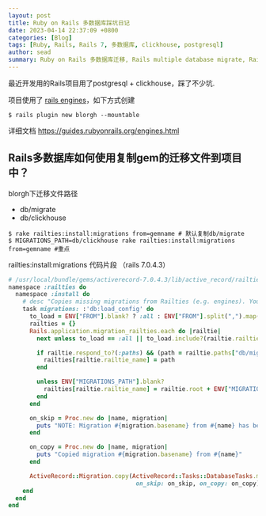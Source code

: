 ```yaml
---
layout: post
title: Ruby on Rails 多数据库踩坑日记
date: 2023-04-14 22:37:09 +0800
categories: [Blog]
tags: [Ruby, Rails, Rails 7, 多数据库, clickhouse, postgresql]
author: sead
summary: Ruby on Rails 多数据库迁移, Rails multiple database migrate, Rails + postgresql + clickhouse
---
```


最近开发用的Rails项目用了postgresql + clickhouse，踩了不少坑. 

项目使用了 [rails engines](https://guides.rubyonrails.org/engines.html)，如下方式创建

```console
$ rails plugin new blorgh --mountable
```

详细文档 https://guides.rubyonrails.org/engines.html


## Rails多数据库如何使用复制gem的迁移文件到项目中？

blorgh下迁移文件路径

- db/migrate
- db/clickhouse

```console
$ rake railties:install:migrations from=gemname # 默认复制db/migrate
$ MIGRATIONS_PATH=db/clickhouse rake railties:install:migrations from=gemname #重点
```

railties:install:migrations 代码片段 （rails 7.0.4.3）

```ruby
# /usr/local/bundle/gems/activerecord-7.0.4.3/lib/active_record/railties/databases.rake 
namespace :railties do
  namespace :install do
    # desc "Copies missing migrations from Railties (e.g. engines). You can specify Railties to use with FROM=railtie1,railtie2"
    task migrations: :'db:load_config' do
      to_load = ENV["FROM"].blank? ? :all : ENV["FROM"].split(",").map(&:strip)
      railties = {}
      Rails.application.migration_railties.each do |railtie|
        next unless to_load == :all || to_load.include?(railtie.railtie_name)

        if railtie.respond_to?(:paths) && (path = railtie.paths["db/migrate"].first)
          railties[railtie.railtie_name] = path
        end

        unless ENV["MIGRATIONS_PATH"].blank?
          railties[railtie.railtie_name] = railtie.root + ENV["MIGRATIONS_PATH"]
        end
      end

      on_skip = Proc.new do |name, migration|
        puts "NOTE: Migration #{migration.basename} from #{name} has been skipped. Migration with the same name already exists."
      end

      on_copy = Proc.new do |name, migration|
        puts "Copied migration #{migration.basename} from #{name}"
      end

      ActiveRecord::Migration.copy(ActiveRecord::Tasks::DatabaseTasks.migrations_paths.first, railties,
                                    on_skip: on_skip, on_copy: on_copy)
    end
  end
end
```